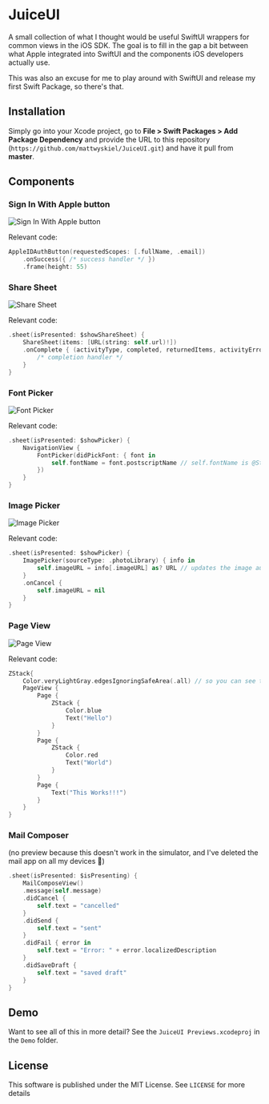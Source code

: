 # JuiceUI

A small collection of what I thought would be useful SwiftUI wrappers for common views in the iOS SDK. The goal is to fill in the gap a bit between what Apple integrated into SwiftUI and the components iOS developers actually use.

This was also an excuse for me to play around with SwiftUI and release my first Swift Package, so there's that.

## Installation

Simply go into your Xcode project, go to **File > Swift Packages > Add Package Dependency** and provide the URL to this repository (`https://github.com/mattwyskiel/JuiceUI.git`) and have it pull from **master**.

## Components

### Sign In With Apple button

![Sign In With Apple button](./Demo/SignInWithApple.png)

Relevant code:

```swift
AppleIDAuthButton(requestedScopes: [.fullName, .email])
    .onSuccess({ /* success handler */ })
    .frame(height: 55)
```

### Share Sheet

![Share Sheet](./Demo/ShareSheet.gif)

Relevant code:

```swift
.sheet(isPresented: $showShareSheet) {
    ShareSheet(items: [URL(string: self.url)!])
    .onComplete { (activityType, completed, returnedItems, activityError) in
        /* completion handler */
    }
}
```

### Font Picker

![Font Picker](./Demo/FontPicker.gif)

Relevant code:

```swift
.sheet(isPresented: $showPicker) {
    NavigationView {
        FontPicker(didPickFont: { font in
            self.fontName = font.postscriptName // self.fontName is @State, so the text font updates automatically
        })
    }
}
```

### Image Picker

![Image Picker](./Demo/ImagePicker.gif)

Relevant code:

```swift
.sheet(isPresented: $showPicker) {
    ImagePicker(sourceType: .photoLibrary) { info in
        self.imageURL = info[.imageURL] as? URL // updates the image automatically
    }
    .onCancel {
        self.imageURL = nil
    }
}
```

### Page View

![Page View](./Demo/PageView.gif)

Relevant code:

```swift
ZStack{
    Color.veryLightGray.edgesIgnoringSafeArea(.all) // so you can see the page indicator; also, veryLightGray is a custom color.
    PageView {
        Page {
            ZStack {
                Color.blue
                Text("Hello")
            }
        }
        Page {
            ZStack {
                Color.red
                Text("World")
            }
        }
        Page {
            Text("This Works!!!")
        }
    }
}
```

### Mail Composer

(no preview because this doesn't work in the simulator, and I've deleted the mail app on all my devices :grimacing:)

```swift
.sheet(isPresented: $isPresenting) {
    MailComposeView()
    .message(self.message)
    .didCancel {
        self.text = "cancelled"
    }
    .didSend {
        self.text = "sent"
    }
    .didFail { error in
        self.text = "Error: " + error.localizedDescription
    }
    .didSaveDraft {
        self.text = "saved draft"
    }
}
```

## Demo

Want to see all of this in more detail? See the `JuiceUI Previews.xcodeproj` in the `Demo` folder.

## License

This software is published under the MIT License. See `LICENSE` for more details
